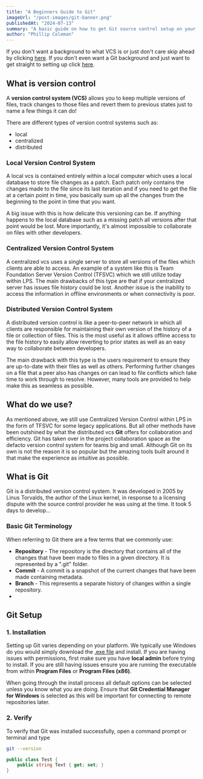 ```yaml
---
title: "A Beginners Guide to Git"
imageUrl: "/post-images/git-banner.png"
publishedAt: "2024-07-13"
summary: "A basic guide on how to get Git source control setup on your device"
author: "Phillip Coleman"
---
```


If you don't want a background to what VCS is or just don't care skip ahead by clicking [here](#what-is-git). If you don't even want a Git background and just want to get straight to setting up click [here](#git-setup).

## What is version control

A **version control system (VCS)** allows you to keep multiple versions of files, track changes to those files and revert them to previous states just to name a few things it can do!

There are different types of version control systems such as:

- local
- centralized
- distributed

### Local Version Control System

A local vcs is contained entirely within a local computer which uses a local database to store file changes as a patch. Each patch only contains the changes made to the file since its last iteration and if you need to get the file at a certain point in time, you basically sum up all the changes from the beginning to the point in time that you want. 

A big issue with this is how delicate this versioning can be. If anything happens to the local database such as a missing patch all versions after that point would be lost. More importantly, it's almost impossible to collaborate on files with other developers.

### Centralized Version Control System

A centralized vcs uses a single server to store all versions of the files which clients are able to access. An example of a system like this is Team Foundation Server Version Control (TFSVC) which we still utilize today within LPS. The main drawbacks of this type are that if your centralized server has issues file history could be lost. Another issue is the inability to access the information in offline environments or when connectivity is poor.

### Distributed Version Control System

A distributed version control is like a peer-to-peer network in which all clients are responsible for maintaining their own version of the history of a file or collection of files. This is the most useful as it allows offline access to the file history to easily allow reverting to prior states as well as an easy way to collaborate between developers. 

The main drawback with this type is the users requirement to ensure they are up-to-date with their files as well as others. Performing further changes on a file that a peer also has changes on can lead to file conflicts which take time to work through to resolve. However, many tools are provided to help make this as seamless as possible.

## What do we use?

As mentioned above, we still use Centralized Version Control within LPS in the form of TFSVC for some legacy applications. But all other methods have been outshined by what the distributed vcs **Git** offers for collaboration and efficiency. Git has taken over in the project collaboration space as the defacto version control system for teams big and small. Although Git on its own is not the reason it is so popular but the amazing tools built around it that make the experience as intuitive as possible.

## <a id="what-is-git"> </a> What is Git

Git is a distributed version control system. It was developed in 2005 by Linus Torvalds, the author of the Linux kernel, in response to a licensing dispute with the source control provider he was using at the time. It took 5 days to develop...

### Basic Git Terminology

When referring to Git there are a few terms that we commonly use:

- **Repository** - The repository is the directory that contains all of the changes that have been made to files in a given directory. It is represented by a ".git" folder.
- **Commit** - A commit is a snapshot of the current changes that have been made containing metadata.
- **Branch** - This represents a separate history of changes within a single repository.
- 


## <a id="git-setup"> </a> Git Setup


### 1. Installation

Setting up Git varies depending on your platform. We typically use Windows do you would simply download the [.exe file]() and install. If you are having issues with permissions, first make sure you have **local admin** before trying to install. If you are still having issues ensure you are running the executable from within **Program Files** or **Program Files (x86)**.

When going through the install process all default options can be selected unless you know what you are doing. Ensure that **Git Credential Manager for Windows** is selected as this will be important for connecting to remote repositories later.

### 2. Verify

To verify that Git was installed successfully, open a command prompt or terminal and type

```bash
git --version
```

```csharp
public class Test {
    public string Text { get; set; }
}
```